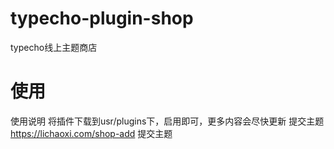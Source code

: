 # typecho-plugin-shop
typecho线上主题商店

# 使用
使用说明 将插件下载到usr/plugins下，启用即可，更多内容会尽快更新
提交主题 https://lichaoxi.com/shop-add 提交主题
